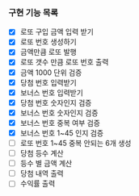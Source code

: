 ### 구현 기능 목록
- [x] 로또 구입 금액 입력 받기
- [x] 로또 번호 생성하기
- [x] 금액만큼 로또 발행
- [x] 로또 갯수 만큼 로또 번호 출력
- [x] 금액 1000 단위 검증
- [x] 당첨 번호 입력받기
- [x] 보너스 번호 입력받기
- [x] 당첨 번호 숫자인지 검증
- [x] 보너스 번호 숫자인지 검증
- [x] 보너스 번호 중복 여부 검증
- [x] 보너스 번호 1~45 인지 검증
- [ ] 로또 번호 1~45 중복 안되는 6개 생성
- [ ] 당첨 등수 계산
- [ ] 등수 별 금액 계산
- [ ] 당첨 내역 출력
- [ ] 수익률 출력
